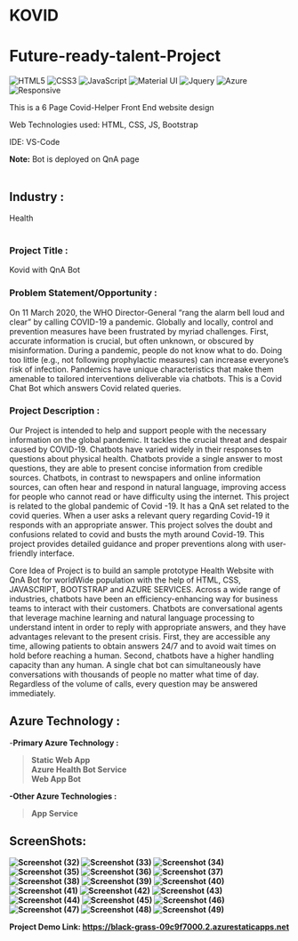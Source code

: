 # KOVID
# Future-ready-talent-Project

![HTML5](https://img.shields.io/badge/html5-%23E34F26.svg?style=for-the-badge&logo=html5&logoColor=white)
![CSS3](https://img.shields.io/badge/css3-%231572B6.svg?style=for-the-badge&logo=css3&logoColor=white)
![JavaScript](https://img.shields.io/badge/javascript-%23323330.svg?style=for-the-badge&logo=javascript&logoColor=%23F7DF1E)
![Material UI](https://img.shields.io/badge/Material--UI-0081CB?style=for-the-badge&logo=material-ui&logoColor=white)
![Jquery](https://img.shields.io/badge/jQuery-0769AD?style=for-the-badge&logo=jquery&logoColor=white)
![Azure](https://img.shields.io/badge/Microsoft_Azure-0089D6?style=for-the-badge&logo=microsoft-azure&logoColor=white)
![Responsive](https://img.shields.io/badge/Responsive-100%25-red)

This is a 6 Page Covid-Helper Front End website design

Web Technologies used: HTML, CSS, JS, Bootstrap

IDE: VS-Code

<b>Note:</b> Bot is deployed on QnA page
<br><br>

## Industry :
Health
<br><br>

### Project Title :
Kovid with QnA Bot


### Problem Statement/Opportunity :
On 11 March 2020, the WHO Director-General “rang the alarm bell loud and clear” by calling COVID-19 a pandemic. Globally and locally, control and prevention measures have been frustrated by myriad challenges. First, accurate information is crucial, but often unknown, or obscured by misinformation. During a pandemic, people do not know what to do. Doing too little (e.g., not following prophylactic measures) can increase everyone’s risk of infection. Pandemics have unique characteristics that make them amenable to tailored interventions deliverable via chatbots. This is a Covid Chat Bot which answers Covid related queries.

### Project Description :
Our Project is intended to help and support people with the necessary information on the global pandemic. It tackles the crucial threat and despair caused by COVID-19. Chatbots have varied widely in their responses to questions about physical health. Chatbots provide a single answer to most questions, they are able to present concise information from credible sources. Chatbots, in contrast to newspapers and online information sources, can often hear and respond in natural language, improving access for people who cannot read or have difficulty using the internet. This project is related to the global pandemic of Covid -19. It has a QnA set related to the covid queries. When a user asks a relevant query regarding Covid-19 it responds with an appropriate answer. This project solves the doubt and confusions related to covid and busts the myth around Covid-19. This project provides detailed guidance and proper preventions along with user-friendly interface.

Core Idea of Project is to build an sample prototype Health Website with QnA Bot for worldWide population with the help of HTML, CSS, JAVASCRIPT, BOOTSTRAP and AZURE SERVICES. Across a wide range of industries, chatbots have been an efficiency-enhancing way for business teams to interact with their customers. Chatbots are conversational agents that leverage machine learning and natural language processing to understand intent in order to reply with appropriate answers, and they have advantages relevant to the present crisis. First, they are accessible any time, allowing patients to obtain answers 24/7 and to avoid wait times on hold before reaching a human. Second, chatbots have a higher handling capacity than any human. A single chat bot can simultaneously have conversations with thousands of people no matter what time of day. Regardless of the volume of calls, every question may be answered immediately.


## Azure Technology :

-<b>Primary Azure Technology :<b><br>
>Static Web App<br>
>Azure Health Bot Service<br>
>Web App Bot<br>


-Other Azure Technologies :<br>
>App Service<br>
  
## ScreenShots:
  
![Screenshot (32)](https://user-images.githubusercontent.com/111223512/204308003-b256d3d8-ced6-4697-9d22-6a28ca13af50.png)
![Screenshot (33)](https://user-images.githubusercontent.com/111223512/204308009-de4ae210-271b-4436-b188-f1a7c32f3344.png)
![Screenshot (34)](https://user-images.githubusercontent.com/111223512/204308013-0d3e6cd1-6293-48d7-a62e-5b80a56e0b00.png)
![Screenshot (35)](https://user-images.githubusercontent.com/111223512/204308015-6cea0c3a-6290-4467-a8e8-51bcdc80f56d.png)
![Screenshot (36)](https://user-images.githubusercontent.com/111223512/204308020-8bcd303a-a341-4d79-a11b-973aaec647a3.png)
![Screenshot (37)](https://user-images.githubusercontent.com/111223512/204308025-fce85b6d-f4c4-4f38-9e9e-abe4689fd024.png)
![Screenshot (38)](https://user-images.githubusercontent.com/111223512/204308029-eee11006-6955-47ea-8942-d49da044c6c7.png)
![Screenshot (39)](https://user-images.githubusercontent.com/111223512/204308035-6c77108d-13fb-4c4a-b463-e136d154aed3.png)
![Screenshot (40)](https://user-images.githubusercontent.com/111223512/204308037-ce7c9729-e4d3-46ea-bd51-4ec862e51c1b.png)
![Screenshot (41)](https://user-images.githubusercontent.com/111223512/204308045-0f493daa-7036-47aa-b7ce-1222a2041be5.png)
![Screenshot (42)](https://user-images.githubusercontent.com/111223512/204308049-e8a0192f-3477-4972-9e9d-1806714013af.png)
![Screenshot (43)](https://user-images.githubusercontent.com/111223512/204308054-a60e6374-a0a2-44a1-86e4-4fbad46e578a.png)
![Screenshot (44)](https://user-images.githubusercontent.com/111223512/204308056-b2ead33b-6b43-46b8-8221-338c4420c83a.png)
![Screenshot (45)](https://user-images.githubusercontent.com/111223512/204308063-0592871c-8f38-417f-89a1-a9ef3b572aa9.png)
![Screenshot (46)](https://user-images.githubusercontent.com/111223512/204308065-3d7c8098-9c18-4fe3-a78a-e2890748cc97.png)
![Screenshot (47)](https://user-images.githubusercontent.com/111223512/204308069-6d973348-38a4-400a-a1d7-3c9a7772674e.png)
![Screenshot (48)](https://user-images.githubusercontent.com/111223512/204308071-05082480-8f50-4cab-8489-62df7d764b0a.png)
![Screenshot (49)](https://user-images.githubusercontent.com/111223512/204308076-7982f28c-7661-4162-bec9-a3c912c0e796.png)

  
  
  
  
  
  

<b>Project Demo Link: https://black-grass-09c9f7000.2.azurestaticapps.net
